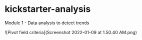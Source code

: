 # kickstarter-analysis
Module 1 - Data analysis to detect trends


![Pivot field criteria](Screenshot 2022-01-09 at 1.50.40 AM.png)
